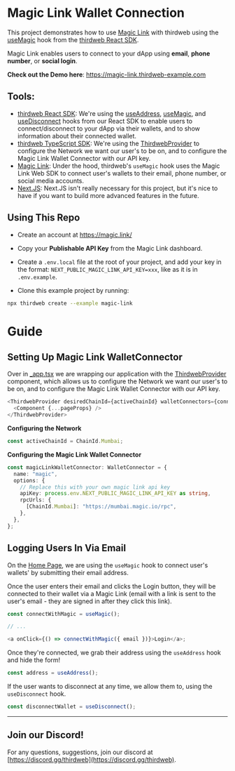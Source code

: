 # Magic Link Wallet Connection

This project demonstrates how to use [Magic Link](https://magic.link/) with thirdweb using the [useMagic](https://docs.thirdweb.com/react/react.usemagic) hook from the [thirdweb React SDK](https://docs.thirdweb.com/react).

Magic Link enables users to connect to your dApp using **email**, **phone number**, or **social login**.

**Check out the Demo here**: https://magic-link.thirdweb-example.com

## Tools:

- [thirdweb React SDK](https://docs.thirdweb.com/react): We're using the [useAddress](https://docs.thirdweb.com/react/react.useaddress), [useMagic](https://docs.thirdweb.com/react/react.usemagic), and [useDisconnect](https://docs.thirdweb.com/react/react.usedisconnect) hooks from our React SDK to enable users to connect/disconnect to your dApp via their wallets, and to show information about their connected wallet.
- [thirdweb TypeScript SDK](https://docs.thirdweb.com/typescript): We're using the [ThirdwebProvider](https://docs.thirdweb.com/react) to configure the Network we want our user's to be on, and to configure the Magic Link Wallet Connector with our API key.
- [Magic Link](https://magic.link/): Under the hood, thirdweb's `useMagic` hook uses the Magic Link Web SDK to connect user's wallets to their email, phone number, or social media accounts.
- [Next.JS](https://nextjs.org/): Next.JS isn't really necessary for this project, but it's nice to have if you want to build more advanced features in the future.

## Using This Repo

- Create an account at https://magic.link/

- Copy your **Publishable API Key** from the Magic Link dashboard.

- Create a `.env.local` file at the root of your project, and add your key in the format: `NEXT_PUBLIC_MAGIC_LINK_API_KEY=xxx`, like as it is in `.env.example`.

- Clone this example project by running:

```bash
npx thirdweb create --example magic-link
```

# Guide

## Setting Up Magic Link WalletConnector

Over in [\_app.tsx](_app.tsx) we are wrapping our application with the [ThirdwebProvider](https://docs.thirdweb.com/react) component, which allows us to configure the Network we want our user's to be on, and to configure the Magic Link Wallet Connector with our API key.

```ts
<ThirdwebProvider desiredChainId={activeChainId} walletConnectors={connectors}>
  <Component {...pageProps} />
</ThirdwebProvider>
```

**Configuring the Network**

```ts
const activeChainId = ChainId.Mumbai;
```

**Configuring the Magic Link Wallet Connector**

```ts
const magicLinkWalletConnector: WalletConnector = {
  name: "magic",
  options: {
    // Replace this with your own magic link api key
    apiKey: process.env.NEXT_PUBLIC_MAGIC_LINK_API_KEY as string,
    rpcUrls: {
      [ChainId.Mumbai]: "https://mumbai.magic.io/rpc",
    },
  },
};
```

## Logging Users In Via Email

On the [Home Page](_pages_index.tsx), we are using the `useMagic` hook to connect user's wallets' by submitting their email address.

Once the user enters their email and clicks the Login button, they will be connected to their wallet via a Magic Link (email with a link is sent to the user's email - they are signed in after they click this link).

```ts
const connectWithMagic = useMagic();

// ...

<a onClick={() => connectWithMagic({ email })}>Login</a>;
```

Once they're connected, we grab their address using the `useAddress` hook and hide the form!

```ts
const address = useAddress();
```

If the user wants to disconnect at any time, we allow them to, using the `useDisconnect` hook.

```ts
const disconnectWallet = useDisconnect();
```

---

## Join our Discord!

For any questions, suggestions, join our discord at [https://discord.gg/thirdweb](https://discord.gg/thirdweb).
